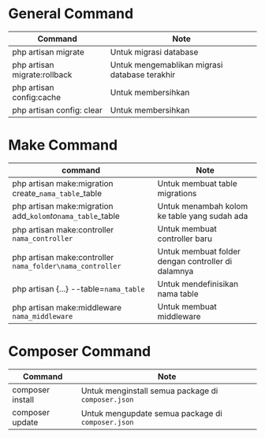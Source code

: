 # General Command

| Command                      | Note                                          |
| ---------------------------- | --------------------------------------------- |
| php artisan migrate          | Untuk migrasi database                        |
| php artisan migrate:rollback | Untuk mengemablikan migrasi database terakhir |
| php artisan config:cache     | Untuk membersihkan                            |
| php artisan config: clear    | Untuk membersihkan                            |


# Make Command

| command                                                      | Note                                               |
| ------------------------------------------------------------ | -------------------------------------------------- |
| php artisan make:migration create_`nama_table`_table         | Untuk membuat table migrations                     |
| php artisan make:migration add_`kolom`_to_`nama_table`_table | Untuk menambah kolom ke table yang sudah ada       |
| php artisan make:controller `nama_controller`                | Untuk membuat controller baru                      |
| php artisan make:controller `nama_folder\nama_controller`    | Untuk membuat folder dengan controller di dalamnya |
| php artisan {...} --table=`nama_table`                       | Untuk mendefinisikan nama table                    |
| php artisan make:middleware `nama_middleware`                | Untuk membuat middleware                           |

# Composer Command

| Command          | Note                                               |
| ---------------- | -------------------------------------------------- |
| composer install | Untuk menginstall semua package di `composer.json` |
| composer update  | Untuk mengupdate semua package di `composer.json`  |
